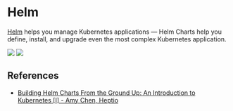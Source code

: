 # Helm

[Helm](https://helm.sh/) helps you manage Kubernetes applications — Helm Charts help you define, install, and upgrade even the most complex Kubernetes application. 

![](http://tinyurl.com/uwy3yxr)
![](http://tinyurl.com/ssesae4)

## References

- [Building Helm Charts From the Ground Up: An Introduction to Kubernetes [I] - Amy Chen, Heptio](https://www.youtube.com/watch?v=vQX5nokoqrQ)
